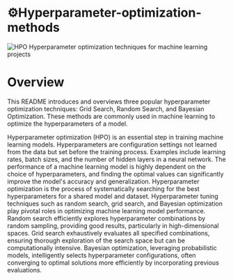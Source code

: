# ⚙️Hyperparameter-optimization-methods
![HPO](https://s31.picofile.com/file/8469799684/1619269164578.jpeg)
Hyperparameter optimization techniques for machine learning projects

# Overview

This README introduces and overviews three popular hyperparameter optimization techniques: Grid Search, Random Search, and Bayesian Optimization. These methods are commonly used in machine learning to optimize the hyperparameters of a model.

Hyperparameter optimization (HPO) is an essential step in training machine learning models. Hyperparameters are configuration settings not learned from the data but set before the training process. Examples include learning rates, batch sizes, and the number of hidden layers in a neural network. The performance of a machine learning model is highly dependent on the choice of hyperparameters, and finding the optimal values can significantly improve the model's accuracy and generalization. Hyperparameter optimization is the process of systematically searching for the best hyperparameters for a shared model and dataset.
Hyperparameter tuning techniques such as random search, grid search, and Bayesian optimization play pivotal roles in optimizing machine learning model performance. Random search efficiently explores hyperparameter combinations by random sampling, providing good results, particularly in high-dimensional spaces. Grid search exhaustively evaluates all specified combinations, ensuring thorough exploration of the search space but can be computationally intensive. Bayesian optimization, leveraging probabilistic models, intelligently selects hyperparameter configurations, often converging to optimal solutions more efficiently by incorporating previous evaluations. 
